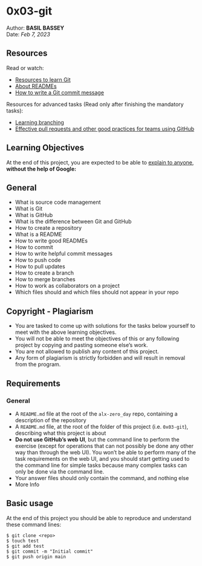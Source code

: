# 0x03-git

Author: **BASIL BASSEY**<br>
Date: *Feb 7, 2023*

## Resources
Read or watch:

- [Resources to learn Git](https://intranet.alxswe.com/rltoken/YtcpriOT-x-WiyScwLpn4Q)
- [About READMEs](https://intranet.alxswe.com/rltoken/R7MeJ8alpK3JoVF8w24wiQ)
- [How to write a Git commit message](https://intranet.alxswe.com/rltoken/FYsjjR-97Hk4NJtgqzWdtQ)  

Resources for advanced tasks (Read only after finishing the mandatory tasks):

- [Learning branching](https://intranet.alxswe.com/rltoken/tN8ZJ0yWubOP6jdciqtrFw)
- [Effective pull requests and other good practices for teams using GitHub](https://intranet.alxswe.com/rltoken/mjpQ9OCU0Dz-DFxZjASEJg)

## Learning Objectives

At the end of this project, you are expected to be able to [explain to anyone](https://intranet.alxswe.com/rltoken/jj0uPL9hiKF10KCH4u620A), **without the help of Google:**

## General
- What is source code management
- What is Git
- What is GitHub
- What is the difference between Git and GitHub
- How to create a repository
- What is a README
- How to write good READMEs
- How to commit
- How to write helpful commit messages
- How to push code
- How to pull updates
- How to create a branch
- How to merge branches
- How to work as collaborators on a project
- Which files should and which files should not appear in your repo

## Copyright - Plagiarism

- You are tasked to come up with solutions for the tasks below yourself to meet with the above learning objectives.
- You will not be able to meet the objectives of this or any following project by copying and pasting someone else’s work.
- You are not allowed to publish any content of this project.
- Any form of plagiarism is strictly forbidden and will result in removal from the program.

## Requirements

### General

- A `README.md` file at the root of the `alx-zero_day` repo, containing a description of the repository
- A `README.md` file, at the root of the folder of this project (i.e. `0x03-git`), describing what this project is about
- **Do not use GitHub’s web UI**, but the command line to perform the exercise (except for operations that can not possibly be done any other way than through the web UI). You won’t be able to perform many of the task requirements on the web UI, and you should start getting used to the command line for simple tasks because many complex tasks can only be done via the command line.
- Your answer files should only contain the command, and nothing else
- More Info

## Basic usage

At the end of this project you should be able to reproduce and understand these command lines:

    $ git clone <repo>
    $ touch test
    $ git add test
    $ git commit -m "Initial commit"
    $ git push origin main
